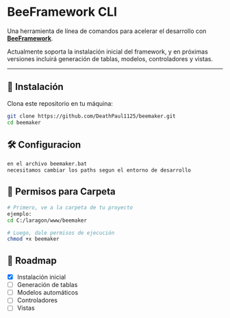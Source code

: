 # BeeFramework CLI

Una herramienta de línea de comandos para acelerar el desarrollo con **[BeeFramework](https://github.com/hispanico/beeframework)**.

Actualmente soporta la instalación inicial del framework, y en próximas versiones incluirá generación de tablas, modelos, controladores y vistas.

---

## 🚀 Instalación

Clona este repositorio en tu máquina:

```bash
git clone https://github.com/DeathPaul1125/beemaker.git
cd beemaker
```
## 🛠️  Configuracion
```bash
en el archivo beemaker.bat
necesitamos cambiar los paths segun el entorno de desarrollo
```
## 📂  Permisos para Carpeta
```bash
# Primero, ve a la carpeta de tu proyecto
ejemplo:
cd C:/laragon/www/beemaker

# Luego, dale permisos de ejecución
chmod +x beemaker
```

## 📌 Roadmap

- [x] Instalación inicial
- [ ] Generación de tablas
- [ ] Modelos automáticos
- [ ] Controladores
- [ ] Vistas  
